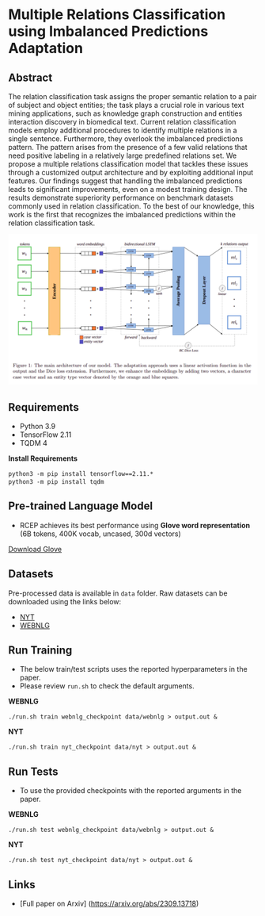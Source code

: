# Multiple Relations Classification using Imbalanced Predictions Adaptation

## Abstract 
The relation classification task assigns the proper semantic relation to a pair of subject and object entities; the task plays a crucial role in various text mining applications, such as knowledge graph construction and entities interaction discovery in biomedical text. Current relation classification models employ additional procedures to identify multiple relations in a single sentence. Furthermore, they overlook the imbalanced predictions pattern. The pattern arises from the presence of a few valid relations that need positive labeling in a relatively large predefined relations set. We propose a multiple relations classification model that tackles these issues through a customized output architecture and by exploiting additional input features. Our findings suggest that handling the imbalanced predictions leads to significant improvements, even on a modest training design. The results demonstrate superiority performance on benchmark datasets commonly used in relation classification. To the best of our knowledge, this work is the first that recognizes the imbalanced predictions within the relation classification task.

![Model architecture](MRCA_model.png)

## Requirements
- Python 3.9
- TensorFlow 2.11
- TQDM 4

**Install Requirements**
```
python3 -m pip install tensorflow==2.11.*
python3 -m pip install tqdm
```

## Pre-trained Language Model
* RCEP achieves its best performance using **Glove word representation** (6B tokens, 400K vocab, uncased, 300d vectors)

[Download Glove](https://nlp.stanford.edu/projects/glove/)

## Datasets
Pre-processed data is available in `data` folder. Raw datasets can be downloaded using the links below:
- [NYT](https://github.com/xiangrongzeng/copy_re)
- [WEBNLG](https://github.com/yubowen-ph/JointER/tree/master/dataset/WebNLG/data)

## Run Training
* The below train/test scripts uses the reported hyperparameters in the paper.
* Please review `run.sh` to check the default arguments.

**WEBNLG**
```
./run.sh train webnlg_checkpoint data/webnlg > output.out &
```
**NYT**
```
./run.sh train nyt_checkpoint data/nyt > output.out &
```

## Run Tests
* To use the provided checkpoints with the reported arguments in the paper.

**WEBNLG**
```
./run.sh test webnlg_checkpoint data/webnlg > output.out &
```
**NYT**
```
./run.sh test nyt_checkpoint data/nyt > output.out &
```

## Links
- [Full paper on Arxiv] (https://arxiv.org/abs/2309.13718)
